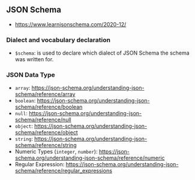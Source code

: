 ## JSON Schema
- https://www.learnjsonschema.com/2020-12/

### Dialect and vocabulary declaration
- `$schema`: is used to declare which dialect of JSON Schema the schema was written for.

### JSON Data Type
- `array`: https://json-schema.org/understanding-json-schema/reference/array
- `boolean`: https://json-schema.org/understanding-json-schema/reference/boolean
- `null`: https://json-schema.org/understanding-json-schema/reference/null
- `object`: https://json-schema.org/understanding-json-schema/reference/object
- `string`: https://json-schema.org/understanding-json-schema/reference/string
- Numeric Types (`integer`, `number`): https://json-schema.org/understanding-json-schema/reference/numeric
- Regular Expression: https://json-schema.org/understanding-json-schema/reference/regular_expressions
